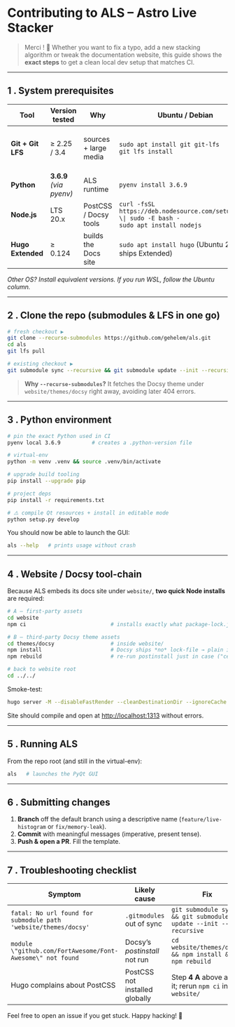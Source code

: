 # Contributing to **ALS – Astro Live Stacker**

> Merci ! 🎉 Whether you want to fix a typo, add a new stacking algorithm or tweak the documentation website, this guide shows the **exact steps** to get a clean local dev setup that matches CI.

---

## 1 . System prerequisites

| Tool | Version tested | Why | Ubuntu / Debian | macOS (brew) |
|------|---------------|-----|-----------------|--------------|
| **Git + Git LFS** | ≥ 2.25 / 3.4 | sources + large media | `sudo apt install git git-lfs`<br>`git lfs install` | `brew install git git-lfs`<br>`git lfs install` |
| **Python** | **3.6.9** *(via pyenv)* | ALS runtime | `pyenv install 3.6.9` | same |
| **Node.js** | LTS 20.x | PostCSS / Docsy tools | `curl -fsSL https://deb.nodesource.com/setup_20.x \\| sudo -E bash -`<br>`sudo apt install nodejs` | `brew install node@20` |
| **Hugo Extended** | ≥ 0.124 | builds the Docs site | `sudo apt install hugo` (Ubuntu 24.04+ ships Extended) | `brew install hugo` |

*Other OS? Install equivalent versions. If you run WSL, follow the Ubuntu column.*

---

## 2 . Clone the repo (submodules & LFS in one go)

```bash
# fresh checkout ▶
git clone --recurse-submodules https://github.com/gehelem/als.git
cd als
git lfs pull

# existing checkout ▶
git submodule sync --recursive && git submodule update --init --recursive
```

> **Why `--recurse-submodules`?** It fetches the Docsy theme under `website/themes/docsy` right away, avoiding later 404 errors.

---

## 3 . Python environment

```bash
# pin the exact Python used in CI
pyenv local 3.6.9          # creates a .python-version file

# virtual-env
python -m venv .venv && source .venv/bin/activate

# upgrade build tooling
pip install --upgrade pip

# project deps
pip install -r requirements.txt

# ⚠️ compile Qt resources + install in editable mode
python setup.py develop
```

You should now be able to launch the GUI:

```bash
als --help   # prints usage without crash
```

---

## 4 . Website / Docsy tool-chain

Because ALS embeds its docs site under `website/`, **two quick Node installs** are required:

```bash
# A – first-party assets
cd website
npm ci                           # installs exactly what package-lock.json pins

# B – third-party Docsy theme assets
cd themes/docsy                  # inside website/
npm install                      # Docsy ships *no* lock-file → plain install
npm rebuild                      # re-run postinstall just in case ("ceinture et bretelles")

# back to website root
cd ../../
```

Smoke-test:

```bash
hugo server -M --disableFastRender --cleanDestinationDir --ignoreCache --noHTTPCache --logLevel debug
```

Site should compile and open at <http://localhost:1313> without errors.

---

## 5 . Running ALS

From the repo root (and still in the virtual-env):

```bash
als   # launches the PyQt GUI
```

---

## 6 . Submitting changes

1. **Branch** off the default branch using a descriptive name (`feature/live-histogram` or `fix/memory-leak`).
2. **Commit** with meaningful messages (imperative, present tense).
3. **Push & open a PR**. Fill the template. 

---

## 7 . Troubleshooting checklist

| Symptom                                                         | Likely cause                   | Fix                                                             |
|-----------------------------------------------------------------|--------------------------------|-----------------------------------------------------------------|
| `fatal: No url found for submodule path 'website/themes/docsy'` | `.gitmodules` out of sync      | `git submodule sync && git submodule update --init --recursive` |
| `module \"github.com/FortAwesome/Font-Awesome\" not found`      | Docsy’s *postinstall* not run  | `cd website/themes/docsy && npm install && npm rebuild`         |
| Hugo complains about PostCSS                                    | PostCSS not installed globally | Step **4 A** above adds it; rerun `npm ci` in `website/`        |

Feel free to open an issue if you get stuck. Happy hacking! 🚀